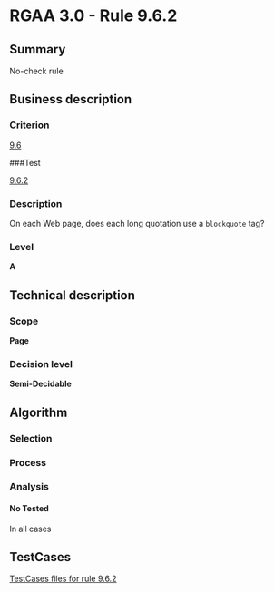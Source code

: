# RGAA 3.0 -  Rule 9.6.2

## Summary

No-check rule

## Business description

### Criterion

[9.6](http://asqatasun.github.io/RGAA--3.0--EN/RGAA3.0_Criteria_English_version_v1.html#crit-9-6)

###Test

[9.6.2](http://asqatasun.github.io/RGAA--3.0--EN/RGAA3.0_Criteria_English_version_v1.html#test-9-6-2)

### Description
On each Web page, does each long
  quotation use a <code>blockquote</code> tag? 


### Level

**A**

## Technical description

### Scope

**Page**

### Decision level

**Semi-Decidable**

## Algorithm

### Selection

### Process

### Analysis

#### No Tested 

In all cases



##  TestCases 

[TestCases files for rule 9.6.2](https://gitlab.com/asqatasun/Asqatasun/-/tree/master/rules/rules-rgaa3.0/src/test/resources/testcases/rgaa30/Rgaa30Rule090602/) 


